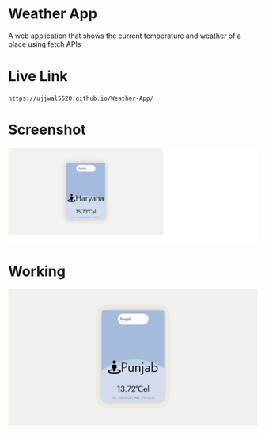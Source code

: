 # Weather App

A web application that shows the current temperature and weather of a place using fetch APIs

# Live Link
```
https://ujjwal5520.github.io/Weather-App/
```

# Screenshot
![Scrrenshot](ss_1.jpg)
 
# Working
![Scrrenshot](gif_1.gif)


